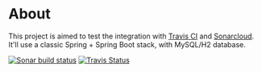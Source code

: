 # About

This project is aimed to test the integration with [Travis CI](https://travis-ci.org/) and [Sonarcloud](https://sonarcloud.io). 
It'll use a classic Spring + Spring Boot stack, with MySQL/H2 database.

[![Sonar build status](https://sonarcloud.io/api/project_badges/measure?project=nc.indus%3Aci-demo&metric=alert_status)](https://sonarcloud.io/api/project_badges/measure?project=nc.indus%3Aci-demo&metric=alert_status)
[![Travis Status](https://travis-ci.org/Rapx3/ci-demo.svg?branch=master)](https://travis-ci.org/Rapx3/ci-demo)
